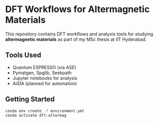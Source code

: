 # DFT Workflows for Altermagnetic Materials

This repository contains DFT workflows and analysis tools for studying **altermagnetic materials** as part of my MSc thesis at IIT Hyderabad.

## Tools Used
- Quantum ESPRESSO (via ASE)
- Pymatgen, Spglib, Seekpath
- Jupyter notebooks for analysis
- AiiDA (planned for automation)

## Getting Started

```bash
conda env create -f environment.yml
conda activate dft-altermag
